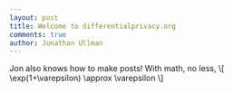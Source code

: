 ```yaml
---
layout: post
title: Welcome to differentialprivacy.org
comments: true
author: Jonathan Ullman
---
```


Jon also knows how to make posts!  With math, no less, \\[ \exp(1+\varepsilon) \approx \varepsilon \\]
